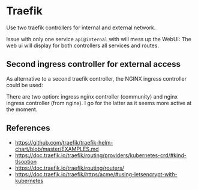 # Traefik

Use two traefik controllers for internal and external network.

Issue with only one service `api@internal` with will mess up the WebUI: The web ui will display for both controllers all
services and routes.


## Second ingress controller for external access

As alternative to a second traefik controller, the NGINX ingress controller could be used:

There are two option: ingress nginx controller (community) and nginx ingress controller (from nginx).
I go for the latter as it seems more active at the moment.


## References

- https://github.com/traefik/traefik-helm-chart/blob/master/EXAMPLES.md
- https://doc.traefik.io/traefik/routing/providers/kubernetes-crd/#kind-tlsoption
- https://doc.traefik.io/traefik/routing/routers/
- https://doc.traefik.io/traefik/https/acme/#using-letsencrypt-with-kubernetes

